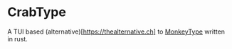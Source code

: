 # CrabType

A TUI based (alternative)[https://thealternative.ch] to [MonkeyType](https://monkeytype.com) written in rust.

